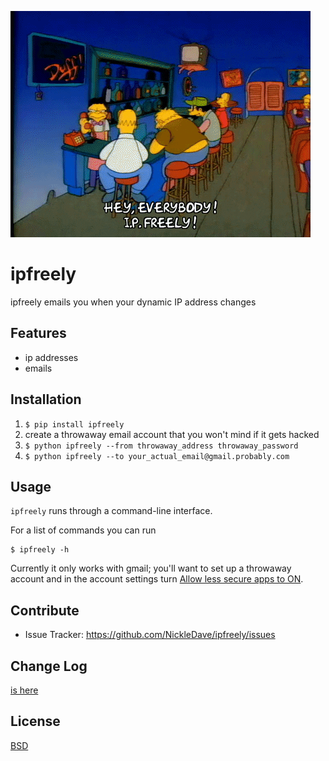 ![Moe from the Simpsons shouting "Hey! Everybody! I pee freely" to a bar full of people](./doc/images/ipfreely.gif)

ipfreely
========

ipfreely emails you when your dynamic IP address changes

Features
--------
- ip addresses
- emails

Installation
------------

1. `$ pip install ipfreely`
2. create a throwaway email account that you won't mind if it gets hacked
3. `$ python ipfreely --from throwaway_address throwaway_password`
4. `$ python ipfreely --to your_actual_email@gmail.probably.com`

Usage
-----
`ipfreely` runs through a command-line interface.

For a list of commands you can run
```console
$ ipfreely -h
``` 

Currently it only works with gmail; you'll want to set up a throwaway account and 
in the account settings turn [Allow less secure apps to ON](https://myaccount.google.com/lesssecureapps).



Contribute
----------

- Issue Tracker: https://github.com/NickleDave/ipfreely/issues

Change Log
----------
[is here](doc/CHANGELOG.md)

License
-------
[BSD](./LICENSE)
